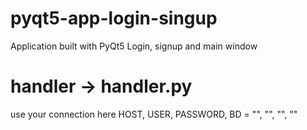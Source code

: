 # pyqt5-app-login-singup
Application built with PyQt5
Login, signup and main window
# handler -> handler.py
use your connection here
HOST, USER, PASSWORD, BD = "", "", "", ""
